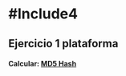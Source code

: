 # #Include4
## Ejercicio 1 plataforma

#### Calcular: [MD5 Hash](https://rafadelg/.github.io/include4/ex01_md5/)